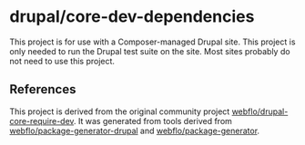 # drupal/core-dev-dependencies

This project is for use with a Composer-managed Drupal site. This project is
only needed to run the Drupal test suite on the site. Most sites probably do
not need to use this project.

## References

This project is derived from the original community project
[webflo/drupal-core-require-dev](https://github.com/webflo/drupal-core-require-dev).
It was generated from tools derived from [webflo/package-generator-drupal](https://github.com/webflo/package-generator-drupal)
and [webflo/package-generator](https://github.com/webflo/package-generator).

